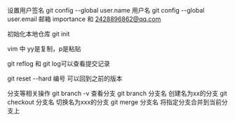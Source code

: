 设置用户签名
git config --global user.name 用户名
git config --global user.email 邮箱
importance 和 2428896862@qq.com

初始化本地仓库
git init

vim 中 yy是复制，p是粘贴

git reflog 和 git log可以查看提交记录

git reset --hard 编号 可以回到之前的版本

分支等相关操作
git branch -v 查看分支
git branch 分支名 创建名为xx的分支
git checkout 分支名 切换名为xxx的分支
git merge 分支名 将指定分支合并到当前分支上